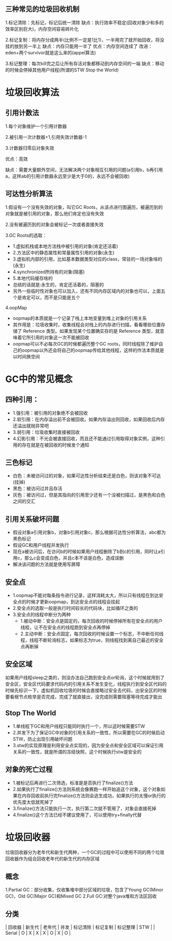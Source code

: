 ## 三种常见的垃圾回收机制

1.标记清除：先标记，标记后统一清除 缺点：执行效率不稳定(回收对象少和多的效率区别巨大)，内存空间容易碎片化

2.标记复制：将内存分成两半(比例不一定是1比1)，一半用完了就开始回收，将没挂的放到另一半上 缺点：内存只能用一半了 优点：内存空间连续了 改进：eden+两个survivor就是这么来的(appel算法)

3.标记整理：每次kill完之后让所有存活对象都移动到内存空间的一端 缺点：移动的时候会停掉其他用户线程(所谓的STW Stop the World)

# 垃圾回收算法 

## 引用计数法

1.每个对象维护一个引用计数器

2.被引用一次计数器+1,引用失效计数器-1

3.计数器归零后对象失效

优点：高效

缺点：需要大量额外空间，无法解决两个对象相互引用的问题(a引用b，b再引用a，这样ab的引用计数器永远至少是大于0的，永远不会被回收)

## 可达性分析算法

1.假设有一个没有失效的对象，叫它GC Roots，从该点进行图遍历，被遍历到的对象就是被引用的对象，那么他们肯定也没有失效

2.没有被遍历到的对象会被标记一次或者直接失效

3.GC Roots的选取：

   - 1.虚拟机栈或本地方法栈中被引用的对象(肯定还活着)
   - 2.方法区中的静态属性和常量属性引用的对象(永生)
   - 3.虚拟机内部的引用，比如基本数据类型对应的class，常驻的一场对象啥的(永生)
   - 4.synchronized所持有的对象(阻塞)
   - 5.本地代码缓存啥的
   - 总结的话就是:永生的，肯定还活着的，阻塞的
   - 另外一些临时性对象也可以加入，还有不同内存区域内的对象也可以，上面五个是肯定可以，而不是只能是五个

4.oopMap
  - oopmap的本质就是一个记录了栈上本地变量到堆上对象的引用关系
  - 其作用是：垃圾收集时，收集线程会对栈上的内存进行扫描，看看哪些位置存储了 Reference 类型。如果发现某个位置确实存的是 Reference 类型，就意味着它所引用的对象这一次不能被回收
  - oopmap可以不必每次GC的时候都遍历整个GC roots，同时线程除了维护自己的oopmap以外还会将自己的oopmap传给其他线程，这样的作法本质就是以时间换空间

# GC中的常见概念

## 四种引用：
  - 1.强引用：被引用的对象绝不会被回收
  - 2.软引用：在内存溢出前不会被回收。如果内存溢出则回收，如果回收后内存还溢出就抛异常吧
  - 3.弱引用：垃圾收集时直接被回收
  - 4.幻影引用：不光会被直接回收，而且还不能通过引用取得对象实例，这种引用的存在就是在被回收的时候发个通知

## 三色标记
  - 白色：未被访问过的对象，如果可达性分析结束还是白色，则该对象不可达(挂掉)
  - 黑色：被访问过并且存活
  - 灰色：被访问过，但是其指向的引用至少还有一个没被扫描过，是黑色和白色之间的交汇
  
## 引用关系破坏问题
  - 假设对象a引用对象b，对象b引用对象c，那么根据可达性分析算法，abc都为黑色标记
  - 假设GC和用户线程并发执行
  - 现在a被访问后，在访问b的时候如果用户线程删除了b到c的引用，同时让a引用c，那么c会变成白色，并且c本不该是白色，造成误删
  - 解决该问题的方法就是使用写屏障

## 安全点
  - 1.oopmap不能对每条指令进行记录，这样消耗太大，所以只有线程在到达安全点的时候才更新oopmap，到达安全点的线程会挂起
  - 2.安全点的选取一般是执行时间较长的代码块，比如循环之类的
  - 3.安全点的线程中断分为两种
    - 1.被动中断：安全点是固定的，每次回收的时候停掉所有在安全点的用户线程，让不在安全点的线程跑到安全点再停掉
    - 2.主动中断：安全点固定，每次回收的时候设置一个标志，不中断任何线程，线程不断轮询标志，如果标志为true，则线程找到离自己最近的安全点再断掉

## 安全区域

  如果用户线程sleep之类的，则没办法自己跑到安全点or轮询，这个时候就用到了安全区，安全区代码要求代码内的引用关系不发生变化，线程执行到安全区代码的时候先标识一下，虚拟机回收垃圾的时候会直接略过安全去代码，出安全区的时候要看根节点枚举是否完成，完成了就直接出，没完成则需要阻塞等待完成才能出

## Stop The World
  - 1.单线程下GC和用户线程只能同时执行一个，所以这时候需要STW
  - 2.并发下为了保证GC中对象的引用关系的一致性，所以需要在GC的时候启动STW，防止出现引用破坏问题
  - 3.stw的实现原理是利用安全点实现的，因为安全点和安全区域可以保证引用关系的一致性，就是所谓的冻结快照，这个时候执行stw是安全的

## 对象的死亡过程

  - 1.被标记后再进行二次筛选，标准是是否执行了finalize()方法
  - 2.如果执行了finalize()方法则系统会像赛跑一样开始追这个对象，这个对象如果在内存回收前执行完finalize()方法则会逃生成功，如果执行的太慢or执行的优先度太低就死掉了
  - 3.finalize()方法只能执行一次，执行第二次就不管用了，对象会直接死掉
  - 4.finalize()这个方法已经不建议使用了，可以使用try+finally代替

# 垃圾回收器

垃圾回收器分为老年代和新生代两种，一个GC的过程中可以使用不同的两个垃圾回收器作为组合回收老年代的新生代的内存区域

## 概念

1.Partial GC：部分收集，仅收集堆中部分区域的垃圾，包含了Young GC(Minor GC)，Old GC(Major GC)和Mixed GC
2.Full GC:对整个java堆和方法区回收

## 分类

| 回收器 | 新生代 | 老年代 | 并发 | 标记清除 | 标记复制 | 标记整理 | STW |
| Serial | O | X | X | X | O | X | O |


